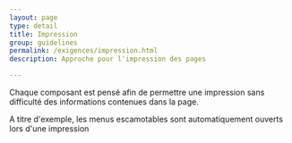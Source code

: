 ```yaml
---
layout: page
type: detail
title: Impression
group: guidelines
permalink: /exigences/impression.html
description: Approche pour l'impression des pages

---
```


Chaque composant est pensé afin de permettre une impression sans difficulté des informations contenues dans la page.

A titre d'exemple, les menus escamotables sont automatiquement ouverts lors d'une impression